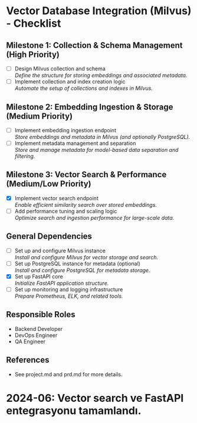 # Vector Database Integration (Milvus) - Checklist

## Milestone 1: Collection & Schema Management (High Priority)
- [ ] Design Milvus collection and schema  
  _Define the structure for storing embeddings and associated metadata._
- [ ] Implement collection and index creation logic  
  _Automate the setup of collections and indexes in Milvus._

## Milestone 2: Embedding Ingestion & Storage (Medium Priority)
- [ ] Implement embedding ingestion endpoint  
  _Store embeddings and metadata in Milvus (and optionally PostgreSQL)._ 
- [ ] Implement metadata management and separation  
  _Store and manage metadata for model-based data separation and filtering._

## Milestone 3: Vector Search & Performance (Medium/Low Priority)
- [x] Implement vector search endpoint  
  _Enable efficient similarity search over stored embeddings._
- [ ] Add performance tuning and scaling logic  
  _Optimize search and ingestion performance for large-scale data._

## General Dependencies
- [ ] Set up and configure Milvus instance  
  _Install and configure Milvus for vector storage and search._
- [ ] Set up PostgreSQL instance for metadata (optional)  
  _Install and configure PostgreSQL for metadata storage._
- [x] Set up FastAPI core  
  _Initialize FastAPI application structure._
- [ ] Set up monitoring and logging infrastructure  
  _Prepare Prometheus, ELK, and related tools._

## Responsible Roles
- Backend Developer
- DevOps Engineer
- QA Engineer

## References
- See project.md and prd.md for more details. 

# 2024-06: Vector search ve FastAPI entegrasyonu tamamlandı. 